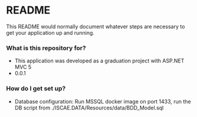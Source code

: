 # README

This README would normally document whatever steps are necessary to get your application up and running.

### What is this repository for?

- This application was developed as a graduation project with ASP.NET MVC 5
- 0.0.1

### How do I get set up?

- Database configuration: Run MSSQL docker image on port 1433, run the DB script from ./ISCAE.DATA/Resources/data/BDD_Model.sql
